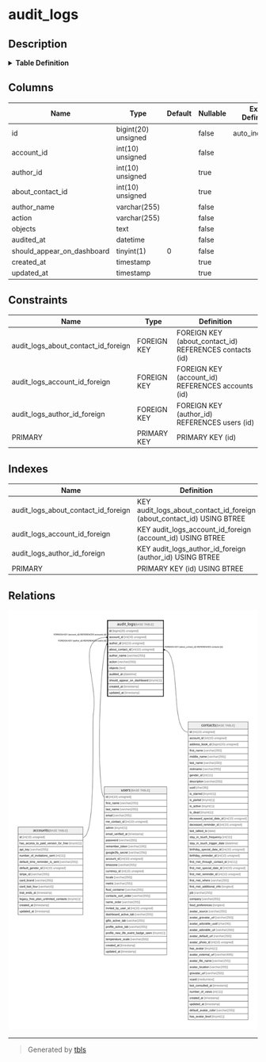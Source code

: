 # audit_logs

## Description

<details>
<summary><strong>Table Definition</strong></summary>

```sql
CREATE TABLE `audit_logs` (
  `id` bigint(20) unsigned NOT NULL AUTO_INCREMENT,
  `account_id` int(10) unsigned NOT NULL,
  `author_id` int(10) unsigned DEFAULT NULL,
  `about_contact_id` int(10) unsigned DEFAULT NULL,
  `author_name` varchar(255) COLLATE utf8mb4_unicode_ci NOT NULL,
  `action` varchar(255) COLLATE utf8mb4_unicode_ci NOT NULL,
  `objects` text COLLATE utf8mb4_unicode_ci NOT NULL,
  `audited_at` datetime NOT NULL,
  `should_appear_on_dashboard` tinyint(1) NOT NULL DEFAULT '0',
  `created_at` timestamp NULL DEFAULT NULL,
  `updated_at` timestamp NULL DEFAULT NULL,
  PRIMARY KEY (`id`),
  KEY `audit_logs_account_id_foreign` (`account_id`),
  KEY `audit_logs_author_id_foreign` (`author_id`),
  KEY `audit_logs_about_contact_id_foreign` (`about_contact_id`),
  CONSTRAINT `audit_logs_about_contact_id_foreign` FOREIGN KEY (`about_contact_id`) REFERENCES `contacts` (`id`) ON DELETE SET NULL,
  CONSTRAINT `audit_logs_account_id_foreign` FOREIGN KEY (`account_id`) REFERENCES `accounts` (`id`) ON DELETE CASCADE,
  CONSTRAINT `audit_logs_author_id_foreign` FOREIGN KEY (`author_id`) REFERENCES `users` (`id`) ON DELETE SET NULL
) ENGINE=InnoDB DEFAULT CHARSET=utf8mb4 COLLATE=utf8mb4_unicode_ci
```

</details>

## Columns

| Name | Type | Default | Nullable | Extra Definition | Children | Parents | Comment |
| ---- | ---- | ------- | -------- | --------------- | -------- | ------- | ------- |
| id | bigint(20) unsigned |  | false | auto_increment |  |  |  |
| account_id | int(10) unsigned |  | false |  |  | [accounts](accounts.md) |  |
| author_id | int(10) unsigned |  | true |  |  | [users](users.md) |  |
| about_contact_id | int(10) unsigned |  | true |  |  | [contacts](contacts.md) |  |
| author_name | varchar(255) |  | false |  |  |  |  |
| action | varchar(255) |  | false |  |  |  |  |
| objects | text |  | false |  |  |  |  |
| audited_at | datetime |  | false |  |  |  |  |
| should_appear_on_dashboard | tinyint(1) | 0 | false |  |  |  |  |
| created_at | timestamp |  | true |  |  |  |  |
| updated_at | timestamp |  | true |  |  |  |  |

## Constraints

| Name | Type | Definition |
| ---- | ---- | ---------- |
| audit_logs_about_contact_id_foreign | FOREIGN KEY | FOREIGN KEY (about_contact_id) REFERENCES contacts (id) |
| audit_logs_account_id_foreign | FOREIGN KEY | FOREIGN KEY (account_id) REFERENCES accounts (id) |
| audit_logs_author_id_foreign | FOREIGN KEY | FOREIGN KEY (author_id) REFERENCES users (id) |
| PRIMARY | PRIMARY KEY | PRIMARY KEY (id) |

## Indexes

| Name | Definition |
| ---- | ---------- |
| audit_logs_about_contact_id_foreign | KEY audit_logs_about_contact_id_foreign (about_contact_id) USING BTREE |
| audit_logs_account_id_foreign | KEY audit_logs_account_id_foreign (account_id) USING BTREE |
| audit_logs_author_id_foreign | KEY audit_logs_author_id_foreign (author_id) USING BTREE |
| PRIMARY | PRIMARY KEY (id) USING BTREE |

## Relations

![er](audit_logs.svg)

---

> Generated by [tbls](https://github.com/k1LoW/tbls)
